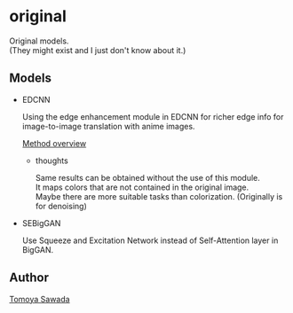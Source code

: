 
# original

Original models.  
(They might exist and I just don't know about it.)

## Models

- EDCNN

    Using the edge enhancement module in EDCNN for richer edge info for image-to-image translation with anime images.

    [Method overview](EDCNN/image/edge-enhance-overview.png)

    - thoughts

        Same results can be obtained without the use of this module.  
        It maps colors that are not contained in the original image.  
        Maybe there are more suitable tasks than colorization. (Originally is for denoising)

- SEBigGAN

    Use Squeeze and Excitation Network instead of Self-Attention layer in BigGAN.

## Author

[Tomoya Sawada](https://github.com/STomoya)
